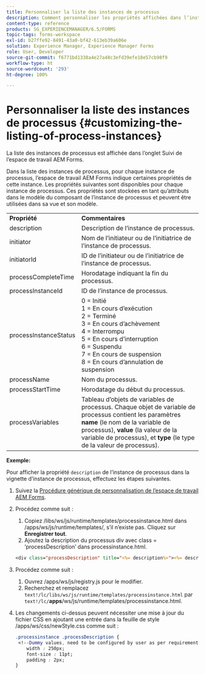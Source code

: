 ```yaml
---
title: Personnaliser la liste des instances de processus
description: Comment personnaliser les propriétés affichées dans l’instance de processus dans l’espace de travail AEM Forms.
content-type: reference
products: SG_EXPERIENCEMANAGER/6.5/FORMS
topic-tags: forms-workspace
exl-id: b27ffe92-8491-43a0-bf42-613eb39a606e
solution: Experience Manager, Experience Manager Forms
role: User, Developer
source-git-commit: f6771bd1338a4e27a48c3efd39efe18e57cb98f9
workflow-type: ht
source-wordcount: '293'
ht-degree: 100%

---
```


# Personnaliser la liste des instances de processus {#customizing-the-listing-of-process-instances}

La liste des instances de processus est affichée dans l’onglet Suivi de l’espace de travail AEM Forms.

Dans la liste des instances de processus, pour chaque instance de processus, l’espace de travail AEM Forms indique certaines propriétés de cette instance. Les propriétés suivantes sont disponibles pour chaque instance de processus. Ces propriétés sont stockées en tant qu’attributs dans le modèle du composant de l’instance de processus et peuvent être utilisées dans sa vue et son modèle.

<table>
 <tbody>
  <tr>
   <td><strong>Propriété</strong></td>
   <td><strong>Commentaires</strong></td>
  </tr>
  <tr>
   <td>description</td>
   <td>Description de l’instance de processus.</td>
  </tr>
  <tr>
   <td>initiator</td>
   <td>Nom de l’initiateur ou de l’initiatrice de l’instance de processus.</td>
  </tr>
  <tr>
   <td>initiatorId</td>
   <td>ID de l’initiateur ou de l’initiatrice de l’instance de processus.</td>
  </tr>
  <tr>
   <td>processCompleteTime</td>
   <td>Horodatage indiquant la fin du processus.</td>
  </tr>
  <tr>
   <td>processInstanceId</td>
   <td>ID de l’instance de processus.</td>
  </tr>
  <tr>
   <td>processInstanceStatus</td>
   <td>0 = Initié<br /> 1 = En cours d’exécution<br /> 2 = Terminé<br /> 3 = En cours d’achèvement<br /> 4 = Interrompu<br /> 5 = En cours d’interruption<br /> 6 = Suspendu<br /> 7 = En cours de suspension<br /> 8 = En cours d’annulation de suspension</td>
  </tr>
  <tr>
   <td>processName</td>
   <td>Nom du processus.</td>
  </tr>
  <tr>
   <td>processStartTime</td>
   <td>Horodatage du début du processus.</td>
  </tr>
  <tr>
   <td>processVariables</td>
   <td>Tableau d’objets de variables de processus. Chaque objet de variable de processus contient les paramètres <strong>name</strong> (le nom de la variable de processus), <strong>value</strong> (la valeur de la variable de processus), et<strong> type</strong> (le type de la valeur de processus).</td>
  </tr>
 </tbody>
</table>

**Exemple:**

Pour afficher la propriété `description` de l’instance de processus dans la vignette d’instance de processus, effectuez les étapes suivantes.

1. Suivez la [Procédure générique de personnalisation de l’espace de travail AEM Forms](/help/forms/using/generic-steps-html-workspace-customization.md).
1. Procédez comme suit :

   1. Copiez /libs/ws/js/runtime/templates/processinstance.html dans /apps/ws/js/runtime/templates/, s’il n’existe pas. Cliquez sur **Enregistrer tout**.
   1. Ajoutez la description du processus div avec class = ’processDescription’ dans processinstance.html.

   ```jsp
   <div class="processDescription" title="<%= description%>"><%= description%></div>
   ```

1. Procédez comme suit :

   1. Ouvrez /apps/ws/js/registry.js pour le modifier.
   1. Recherchez et remplacez `text!/lc/libs/ws/js/runtime/templates/processinstance.html` par `text!/lc/`**apps**/ws/js/runtime/templates/processinstance.html.

1. Les changements ci-dessus peuvent nécessiter une mise à jour du fichier CSS en ajoutant une entrée dans la feuille de style /apps/ws/css/newStyle.css comme suit :

   ```css
   .processinstance .processDescription {
    <!--Dummy values, need to be configured by user as per requirement and user can add or delete any property depending upon requirement-->
       width : 250px;
       font-size : 11pt;
       padding : 2px;
   }
   ```
